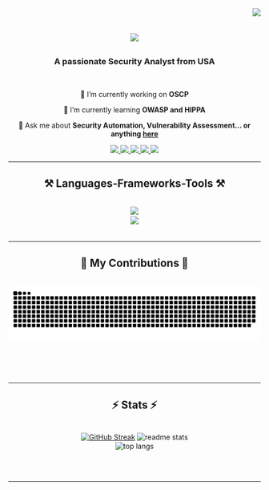 <img align="right" src="https://visitor-badge.laobi.icu/badge?page_id=rahulkumarmmmut.rahulkumarmmmut" />

<h1 align="center">
    <img src="https://readme-typing-svg.herokuapp.com/?font=Righteous&size=35&center=true&vCenter=true&width=500&height=70&duration=4000&lines=Hi+There!+👋;+I'm+Rahul+Kumar!;" />
</h1>

<h3 align="center">A passionate Security Analyst from USA </h3>

<br/>

<div align="center">

 🔭 I’m currently working on **OSCP**
 
 🌱 I’m currently learning **OWASP and HIPPA**
 
💬 Ask me about **Security Automation, Vulnerability Assessment... or anything [here](https://github.com/rahulkumarmmmut/rahulkumarmmmut/issues)**
 </div>

 <div align="center"> 
  <a href="mailto:rkumar25@gmu.edu">
    <img src="https://img.shields.io/badge/Gmail-333333?style=for-the-badge&logo=gmail&logoColor=red" />
  </a>
  <a href="https://linkedin.com/in/rahul-kumar-gmu" target="_blank">
    <img src="https://img.shields.io/badge/LinkedIn-0077B5?style=for-the-badge&logo=linkedin&logoColor=white" target="_blank" />
  </a>
  <a href="https://www.rahulkumar.life/" target="_blank">
     <img src="https://img.shields.io/badge/Portfolio-FF5722?style=for-the-badge&logo=todoist&logoColor=white" target="_blank" /> 
  </a>
   <a href="https://rahulk2903.medium.com/" target="_blank">
     <img src="https://img.shields.io/badge/Medium-000000?style=for-the-badge&logo=medium&logoColor=white" target="_blank" /> 
  </a>
    <a href="https://tryhackme.com/p/Porsia007/" target="_blank">
     <img src="https://img.shields.io/badge/Tryhackme-212C42?style=for-the-badge&logo=tryhackme&logoColor=white" target="_blank" /> 
  </a>
     
</div>


<hr/>
 
<h2 align="center">⚒️ Languages-Frameworks-Tools ⚒️</h2>
<br/>
<div align="center">
    <img src="https://skillicons.dev/icons?i=vscode,github,anaconda,aws,bash,flask" /> <br>
    <img src="https://skillicons.dev/icons?i=python,c,java,mysql,latex,r,stackoverflow,git,html" />
</div>

<br/>
<hr/>

<div align="center">
  <h2>🐍 My Contributions 🐍</h2>
  <br>
  <img alt="snake eating my contributions" src="https://raw.githubusercontent.com/rahulkumarmmmut/rahulkumarmmmut/output/github-contribution-grid-snake.svg" />
  
  <br/><br/><br/>
</div>

<hr/>

<h2 align="center">⚡ Stats ⚡</h2>
<br>
<div align=center>
  <a href="https://git.io/streak-stats"><img src="https://streak-stats.demolab.com?user=rahulkumarmmmut&theme=dracula" alt="GitHub Streak" /></a>
  <img width=390 src="https://github-readme-stats-rahulkumarmmmut.vercel.app/api?username=rahulkumarmmmut&count_private=true&show_icons=true&theme=react&rank_icon=github&border_radius=10" alt="readme stats" />
  <br/>
  <img width=325 align="center" src="https://github-readme-stats-rahulkumarmmmut.vercel.app/api/top-langs/?username=rahulkumarmmmut&hide=HTML&langs_count=8&layout=compact&theme=react&border_radius=10&size_weight=0.5&count_weight=0.5&exclude_repo=github-readme-stats" alt="top langs" />
</div>

<br/><br/>

<hr/>

